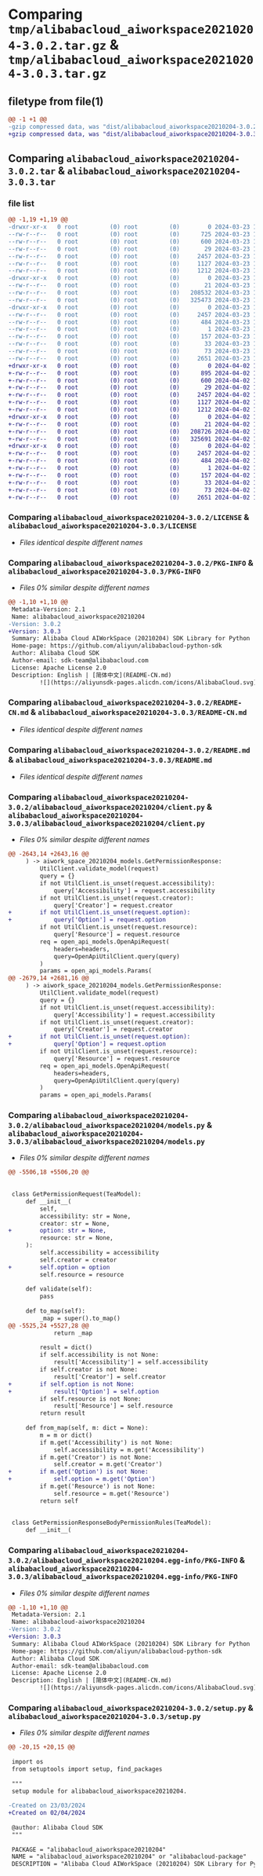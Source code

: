 # Comparing `tmp/alibabacloud_aiworkspace20210204-3.0.2.tar.gz` & `tmp/alibabacloud_aiworkspace20210204-3.0.3.tar.gz`

## filetype from file(1)

```diff
@@ -1 +1 @@
-gzip compressed data, was "dist/alibabacloud_aiworkspace20210204-3.0.2.tar", last modified: Sat Mar 23 17:07:06 2024, max compression
+gzip compressed data, was "dist/alibabacloud_aiworkspace20210204-3.0.3.tar", last modified: Tue Apr  2 17:14:52 2024, max compression
```

## Comparing `alibabacloud_aiworkspace20210204-3.0.2.tar` & `alibabacloud_aiworkspace20210204-3.0.3.tar`

### file list

```diff
@@ -1,19 +1,19 @@
-drwxr-xr-x   0 root         (0) root         (0)        0 2024-03-23 17:07:06.000000 alibabacloud_aiworkspace20210204-3.0.2/
--rw-r--r--   0 root         (0) root         (0)      725 2024-03-23 17:07:06.000000 alibabacloud_aiworkspace20210204-3.0.2/ChangeLog.md
--rw-r--r--   0 root         (0) root         (0)      600 2024-03-23 17:07:06.000000 alibabacloud_aiworkspace20210204-3.0.2/LICENSE
--rw-r--r--   0 root         (0) root         (0)       29 2024-03-23 17:07:06.000000 alibabacloud_aiworkspace20210204-3.0.2/MANIFEST.in
--rw-r--r--   0 root         (0) root         (0)     2457 2024-03-23 17:07:06.000000 alibabacloud_aiworkspace20210204-3.0.2/PKG-INFO
--rw-r--r--   0 root         (0) root         (0)     1127 2024-03-23 17:07:06.000000 alibabacloud_aiworkspace20210204-3.0.2/README-CN.md
--rw-r--r--   0 root         (0) root         (0)     1212 2024-03-23 17:07:06.000000 alibabacloud_aiworkspace20210204-3.0.2/README.md
-drwxr-xr-x   0 root         (0) root         (0)        0 2024-03-23 17:07:06.000000 alibabacloud_aiworkspace20210204-3.0.2/alibabacloud_aiworkspace20210204/
--rw-r--r--   0 root         (0) root         (0)       21 2024-03-23 17:07:06.000000 alibabacloud_aiworkspace20210204-3.0.2/alibabacloud_aiworkspace20210204/__init__.py
--rw-r--r--   0 root         (0) root         (0)   208532 2024-03-23 17:07:06.000000 alibabacloud_aiworkspace20210204-3.0.2/alibabacloud_aiworkspace20210204/client.py
--rw-r--r--   0 root         (0) root         (0)   325473 2024-03-23 17:07:06.000000 alibabacloud_aiworkspace20210204-3.0.2/alibabacloud_aiworkspace20210204/models.py
-drwxr-xr-x   0 root         (0) root         (0)        0 2024-03-23 17:07:06.000000 alibabacloud_aiworkspace20210204-3.0.2/alibabacloud_aiworkspace20210204.egg-info/
--rw-r--r--   0 root         (0) root         (0)     2457 2024-03-23 17:07:06.000000 alibabacloud_aiworkspace20210204-3.0.2/alibabacloud_aiworkspace20210204.egg-info/PKG-INFO
--rw-r--r--   0 root         (0) root         (0)      484 2024-03-23 17:07:06.000000 alibabacloud_aiworkspace20210204-3.0.2/alibabacloud_aiworkspace20210204.egg-info/SOURCES.txt
--rw-r--r--   0 root         (0) root         (0)        1 2024-03-23 17:07:06.000000 alibabacloud_aiworkspace20210204-3.0.2/alibabacloud_aiworkspace20210204.egg-info/dependency_links.txt
--rw-r--r--   0 root         (0) root         (0)      157 2024-03-23 17:07:06.000000 alibabacloud_aiworkspace20210204-3.0.2/alibabacloud_aiworkspace20210204.egg-info/requires.txt
--rw-r--r--   0 root         (0) root         (0)       33 2024-03-23 17:07:06.000000 alibabacloud_aiworkspace20210204-3.0.2/alibabacloud_aiworkspace20210204.egg-info/top_level.txt
--rw-r--r--   0 root         (0) root         (0)       73 2024-03-23 17:07:06.000000 alibabacloud_aiworkspace20210204-3.0.2/setup.cfg
--rw-r--r--   0 root         (0) root         (0)     2651 2024-03-23 17:07:06.000000 alibabacloud_aiworkspace20210204-3.0.2/setup.py
+drwxr-xr-x   0 root         (0) root         (0)        0 2024-04-02 17:14:52.000000 alibabacloud_aiworkspace20210204-3.0.3/
+-rw-r--r--   0 root         (0) root         (0)      895 2024-04-02 17:14:52.000000 alibabacloud_aiworkspace20210204-3.0.3/ChangeLog.md
+-rw-r--r--   0 root         (0) root         (0)      600 2024-04-02 17:14:52.000000 alibabacloud_aiworkspace20210204-3.0.3/LICENSE
+-rw-r--r--   0 root         (0) root         (0)       29 2024-04-02 17:14:52.000000 alibabacloud_aiworkspace20210204-3.0.3/MANIFEST.in
+-rw-r--r--   0 root         (0) root         (0)     2457 2024-04-02 17:14:52.000000 alibabacloud_aiworkspace20210204-3.0.3/PKG-INFO
+-rw-r--r--   0 root         (0) root         (0)     1127 2024-04-02 17:14:52.000000 alibabacloud_aiworkspace20210204-3.0.3/README-CN.md
+-rw-r--r--   0 root         (0) root         (0)     1212 2024-04-02 17:14:52.000000 alibabacloud_aiworkspace20210204-3.0.3/README.md
+drwxr-xr-x   0 root         (0) root         (0)        0 2024-04-02 17:14:52.000000 alibabacloud_aiworkspace20210204-3.0.3/alibabacloud_aiworkspace20210204/
+-rw-r--r--   0 root         (0) root         (0)       21 2024-04-02 17:14:52.000000 alibabacloud_aiworkspace20210204-3.0.3/alibabacloud_aiworkspace20210204/__init__.py
+-rw-r--r--   0 root         (0) root         (0)   208726 2024-04-02 17:14:52.000000 alibabacloud_aiworkspace20210204-3.0.3/alibabacloud_aiworkspace20210204/client.py
+-rw-r--r--   0 root         (0) root         (0)   325691 2024-04-02 17:14:52.000000 alibabacloud_aiworkspace20210204-3.0.3/alibabacloud_aiworkspace20210204/models.py
+drwxr-xr-x   0 root         (0) root         (0)        0 2024-04-02 17:14:52.000000 alibabacloud_aiworkspace20210204-3.0.3/alibabacloud_aiworkspace20210204.egg-info/
+-rw-r--r--   0 root         (0) root         (0)     2457 2024-04-02 17:14:52.000000 alibabacloud_aiworkspace20210204-3.0.3/alibabacloud_aiworkspace20210204.egg-info/PKG-INFO
+-rw-r--r--   0 root         (0) root         (0)      484 2024-04-02 17:14:52.000000 alibabacloud_aiworkspace20210204-3.0.3/alibabacloud_aiworkspace20210204.egg-info/SOURCES.txt
+-rw-r--r--   0 root         (0) root         (0)        1 2024-04-02 17:14:52.000000 alibabacloud_aiworkspace20210204-3.0.3/alibabacloud_aiworkspace20210204.egg-info/dependency_links.txt
+-rw-r--r--   0 root         (0) root         (0)      157 2024-04-02 17:14:52.000000 alibabacloud_aiworkspace20210204-3.0.3/alibabacloud_aiworkspace20210204.egg-info/requires.txt
+-rw-r--r--   0 root         (0) root         (0)       33 2024-04-02 17:14:52.000000 alibabacloud_aiworkspace20210204-3.0.3/alibabacloud_aiworkspace20210204.egg-info/top_level.txt
+-rw-r--r--   0 root         (0) root         (0)       73 2024-04-02 17:14:52.000000 alibabacloud_aiworkspace20210204-3.0.3/setup.cfg
+-rw-r--r--   0 root         (0) root         (0)     2651 2024-04-02 17:14:52.000000 alibabacloud_aiworkspace20210204-3.0.3/setup.py
```

### Comparing `alibabacloud_aiworkspace20210204-3.0.2/LICENSE` & `alibabacloud_aiworkspace20210204-3.0.3/LICENSE`

 * *Files identical despite different names*

### Comparing `alibabacloud_aiworkspace20210204-3.0.2/PKG-INFO` & `alibabacloud_aiworkspace20210204-3.0.3/PKG-INFO`

 * *Files 0% similar despite different names*

```diff
@@ -1,10 +1,10 @@
 Metadata-Version: 2.1
 Name: alibabacloud_aiworkspace20210204
-Version: 3.0.2
+Version: 3.0.3
 Summary: Alibaba Cloud AIWorkSpace (20210204) SDK Library for Python
 Home-page: https://github.com/aliyun/alibabacloud-python-sdk
 Author: Alibaba Cloud SDK
 Author-email: sdk-team@alibabacloud.com
 License: Apache License 2.0
 Description: English | [简体中文](README-CN.md)
         ![](https://aliyunsdk-pages.alicdn.com/icons/AlibabaCloud.svg)
```

### Comparing `alibabacloud_aiworkspace20210204-3.0.2/README-CN.md` & `alibabacloud_aiworkspace20210204-3.0.3/README-CN.md`

 * *Files identical despite different names*

### Comparing `alibabacloud_aiworkspace20210204-3.0.2/README.md` & `alibabacloud_aiworkspace20210204-3.0.3/README.md`

 * *Files identical despite different names*

### Comparing `alibabacloud_aiworkspace20210204-3.0.2/alibabacloud_aiworkspace20210204/client.py` & `alibabacloud_aiworkspace20210204-3.0.3/alibabacloud_aiworkspace20210204/client.py`

 * *Files 0% similar despite different names*

```diff
@@ -2643,14 +2643,16 @@
     ) -> aiwork_space_20210204_models.GetPermissionResponse:
         UtilClient.validate_model(request)
         query = {}
         if not UtilClient.is_unset(request.accessibility):
             query['Accessibility'] = request.accessibility
         if not UtilClient.is_unset(request.creator):
             query['Creator'] = request.creator
+        if not UtilClient.is_unset(request.option):
+            query['Option'] = request.option
         if not UtilClient.is_unset(request.resource):
             query['Resource'] = request.resource
         req = open_api_models.OpenApiRequest(
             headers=headers,
             query=OpenApiUtilClient.query(query)
         )
         params = open_api_models.Params(
@@ -2679,14 +2681,16 @@
     ) -> aiwork_space_20210204_models.GetPermissionResponse:
         UtilClient.validate_model(request)
         query = {}
         if not UtilClient.is_unset(request.accessibility):
             query['Accessibility'] = request.accessibility
         if not UtilClient.is_unset(request.creator):
             query['Creator'] = request.creator
+        if not UtilClient.is_unset(request.option):
+            query['Option'] = request.option
         if not UtilClient.is_unset(request.resource):
             query['Resource'] = request.resource
         req = open_api_models.OpenApiRequest(
             headers=headers,
             query=OpenApiUtilClient.query(query)
         )
         params = open_api_models.Params(
```

### Comparing `alibabacloud_aiworkspace20210204-3.0.2/alibabacloud_aiworkspace20210204/models.py` & `alibabacloud_aiworkspace20210204-3.0.3/alibabacloud_aiworkspace20210204/models.py`

 * *Files 0% similar despite different names*

```diff
@@ -5506,18 +5506,20 @@
 
 
 class GetPermissionRequest(TeaModel):
     def __init__(
         self,
         accessibility: str = None,
         creator: str = None,
+        option: str = None,
         resource: str = None,
     ):
         self.accessibility = accessibility
         self.creator = creator
+        self.option = option
         self.resource = resource
 
     def validate(self):
         pass
 
     def to_map(self):
         _map = super().to_map()
@@ -5525,24 +5527,28 @@
             return _map
 
         result = dict()
         if self.accessibility is not None:
             result['Accessibility'] = self.accessibility
         if self.creator is not None:
             result['Creator'] = self.creator
+        if self.option is not None:
+            result['Option'] = self.option
         if self.resource is not None:
             result['Resource'] = self.resource
         return result
 
     def from_map(self, m: dict = None):
         m = m or dict()
         if m.get('Accessibility') is not None:
             self.accessibility = m.get('Accessibility')
         if m.get('Creator') is not None:
             self.creator = m.get('Creator')
+        if m.get('Option') is not None:
+            self.option = m.get('Option')
         if m.get('Resource') is not None:
             self.resource = m.get('Resource')
         return self
 
 
 class GetPermissionResponseBodyPermissionRules(TeaModel):
     def __init__(
```

### Comparing `alibabacloud_aiworkspace20210204-3.0.2/alibabacloud_aiworkspace20210204.egg-info/PKG-INFO` & `alibabacloud_aiworkspace20210204-3.0.3/alibabacloud_aiworkspace20210204.egg-info/PKG-INFO`

 * *Files 0% similar despite different names*

```diff
@@ -1,10 +1,10 @@
 Metadata-Version: 2.1
 Name: alibabacloud-aiworkspace20210204
-Version: 3.0.2
+Version: 3.0.3
 Summary: Alibaba Cloud AIWorkSpace (20210204) SDK Library for Python
 Home-page: https://github.com/aliyun/alibabacloud-python-sdk
 Author: Alibaba Cloud SDK
 Author-email: sdk-team@alibabacloud.com
 License: Apache License 2.0
 Description: English | [简体中文](README-CN.md)
         ![](https://aliyunsdk-pages.alicdn.com/icons/AlibabaCloud.svg)
```

### Comparing `alibabacloud_aiworkspace20210204-3.0.2/setup.py` & `alibabacloud_aiworkspace20210204-3.0.3/setup.py`

 * *Files 0% similar despite different names*

```diff
@@ -20,15 +20,15 @@
 
 import os
 from setuptools import setup, find_packages
 
 """
 setup module for alibabacloud_aiworkspace20210204.
 
-Created on 23/03/2024
+Created on 02/04/2024
 
 @author: Alibaba Cloud SDK
 """
 
 PACKAGE = "alibabacloud_aiworkspace20210204"
 NAME = "alibabacloud_aiworkspace20210204" or "alibabacloud-package"
 DESCRIPTION = "Alibaba Cloud AIWorkSpace (20210204) SDK Library for Python"
```

